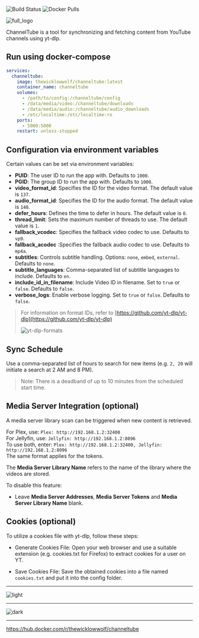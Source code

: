 ![Build Status](https://github.com/TheWicklowWolf/ChannelTube/actions/workflows/main.yml/badge.svg)
![Docker Pulls](https://img.shields.io/docker/pulls/thewicklowwolf/channeltube.svg)


![full_logo](https://raw.githubusercontent.com/TheWicklowWolf/ChannelTube/main/src/static/full_logo.png)


ChannelTube is a tool for synchronizing and fetching content from YouTube channels using yt-dlp.


## Run using docker-compose

```yaml
services:
  channeltube:
    image: thewicklowwolf/channeltube:latest
    container_name: channeltube
    volumes:
      - /path/to/config:/channeltube/config
      - /data/media/video:/channeltube/downloads
      - /data/media/audio:/channeltube/audio_downloads
      - /etc/localtime:/etc/localtime:ro
    ports:
      - 5000:5000
    restart: unless-stopped
```

## Configuration via environment variables

Certain values can be set via environment variables:

* __PUID__: The user ID to run the app with. Defaults to `1000`. 
* __PGID__: The group ID to run the app with. Defaults to `1000`.
* __video_format_id__: Specifies the ID for the video format. The default value is `137`.
* __audio_format_id__: Specifies the ID for the audio format. The default value is `140`.
* __defer_hours__: Defines the time to defer in hours. The default value is `0`.
* __thread_limit__: Sets the maximum number of threads to use. The default value is `1`.
* __fallback_vcodec__: Specifies the fallback video codec to use. Defaults to `vp9`.  
* __fallback_acodec__ :Specifies the fallback audio codec to use. Defaults to `mp4a`.  
* __subtitles__: Controls subtitle handling. Options: `none`, `embed`, `external`. Defaults to `none`.
* __subtitle_languages__: Comma-separated list of subtitle languages to include. Defaults to `en`.
* __include_id_in_filename__: Include Video ID in filename. Set to `true` or `false`. Defaults to `false`.
* __verbose_logs__: Enable verbose logging. Set to `true` or `false`. Defaults to `false`.


> For information on format IDs, refer to [https://github.com/yt-dlp/yt-dlp](https://github.com/yt-dlp/yt-dlp)
> 
> ![yt-dlp-formats](https://github.com/user-attachments/assets/e03b9dd3-028f-4c72-b822-06aa1d440cea)


## Sync Schedule

Use a comma-separated list of hours to search for new items (e.g. `2, 20` will initiate a search at 2 AM and 8 PM).
> Note: There is a deadband of up to 10 minutes from the scheduled start time.

## Media Server Integration (optional)

A media server library scan can be triggered when new content is retrieved.

For Plex, use: `Plex: http://192.168.1.2:32400`  
For Jellyfin, use: `Jellyfin: http://192.168.1.2:8096`  
To use both, enter: `Plex: http://192.168.1.2:32400, Jellyfin: http://192.168.1.2:8096`  
The same format applies for the tokens.  

The **Media Server Library Name** refers to the name of the library where the videos are stored.  

To disable this feature:
- Leave **Media Server Addresses**, **Media Server Tokens** and **Media Server Library Name** blank.  

## Cookies (optional)
To utilize a cookies file with yt-dlp, follow these steps:

* Generate Cookies File: Open your web browser and use a suitable extension (e.g. cookies.txt for Firefox) to extract cookies for a user on YT.

* Save Cookies File: Save the obtained cookies into a file named `cookies.txt` and put it into the config folder.


---

![light](https://raw.githubusercontent.com/TheWicklowWolf/ChannelTube/main/src/static/light.png)


---


![dark](https://raw.githubusercontent.com/TheWicklowWolf/ChannelTube/main/src/static/dark.png)

---


https://hub.docker.com/r/thewicklowwolf/channeltube
